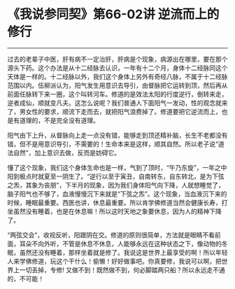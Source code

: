 # 《我说参同契》第66-02讲 逆流而上的修行

------

过去的老辈子中医，肝有病不一定治肝，肝病是个现象，病源出在哪里，要在那个源头下药。这个办法是从十二经脉去认识，一年有十二个月，身体十二经脉同这个天体是一样的。十二经脉以外，我们这个身体上另外有奇经八脉，不属于十二经脉范围以内。伍柳派认为，阳气发生用意识去导引，由督脉把它运转到顶，然后再从前面任脉转下来一圈，这个叫转河车。修道的是效法太阳的行度逆行，倒转来走，逆者成仙，顺就变凡夫。这怎么说呢？我们普通人下面阳气一发动，性的观念就来了，男女性的要求，顺流下走而去，就把阳气浪费掉了。修道要把它逆流而上，也是有道理的，不是完全没有道理。

阳气由下上升，从督脉向上走一点没有错，能够走到顶还精补脑，长生不老都没有错，但不是用意识导引，不需要的！生命本来是这样，顺其自然。所以老子说“道法自然”，加上意识去做，反而是妨碍它。

懂了这个现象，我们这个身体生命也是一样，气到了顶时，“午乃东旋”，一年之中阳到极点时就夏至一阴生了。“逆行以至于寅丑，自南转东，自东转北，是为下弦之炁，其象为丧朋”，下半月的现象，因为我们身体阳气向下降，人就想睡觉了，脑子阳气也不够了，血液慢慢沉下来就是“下弦之炁”。这个现象，当血液沉下来的时候，睡眠最重要。西医也讲，休息最重要。所以肯学佛修道当然会健康长寿，打坐虽然没有睡着，也是在休息嘛！所以这时天地之象要休息，因为人的精神下降了。

“两弦交会”，收视反听，阳跟阴在交。修道的原则很简单，方法就是眼睛不看前面，耳朵不向外听，不管是休息不休息，人能够永远在这种状态之下，像动物的冬眠，虽然还没有睡着，那样坐着就是修了。我说这是世界上最享受的啊！所以年轻人来学佛修道，玩这个干什么！偷懒！好好做事吧。你真要修，我说可以啊，把世界上一切丢掉，专修! 又做不到！既然做不到，何必脚踏两只船？所以永远走不通 的，不可能！